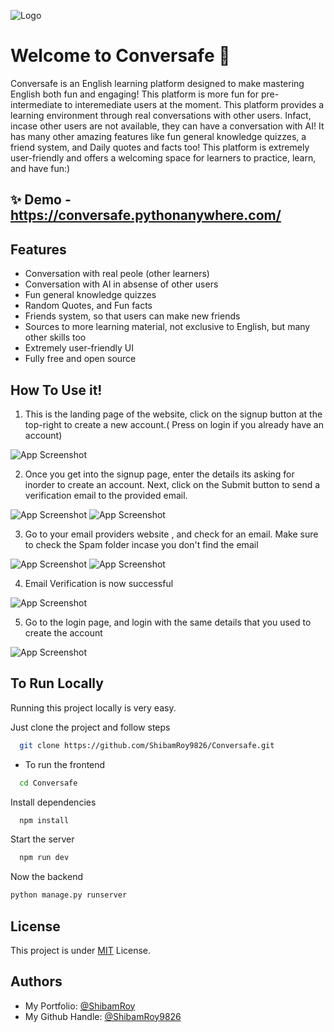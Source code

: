 ![Logo](static\logo.png)

# Welcome to Conversafe 👋
Conversafe is an English learning platform designed to make mastering English both fun and engaging! This platform is more fun for pre-intermediate to interemediate users at the moment. This platform provides a learning environment through real conversations with other users. Infact, incase other users are not available, they can have a conversation with AI! It has many other amazing features like fun general knowledge quizzes, a friend system, and Daily quotes and facts too! This platform is extremely user-friendly and offers a welcoming space for learners to practice, learn, and have fun:) 


## ✨ Demo - https://conversafe.pythonanywhere.com/


## Features
   -  Conversation with real peole (other learners)
   -  Conversation with AI in absense of other users
   -  Fun general knowledge quizzes
   -  Random Quotes, and Fun facts
   -  Friends system, so that users can make new friends
   -  Sources to more learning material, not exclusive to English, but many other skills too
   - Extremely user-friendly UI
   - Fully free and open source

## How To Use it!

1. This is the landing page of the website, click on the signup button at the top-right to create a new account.( Press on login if you already have an account)

![App Screenshot](screenshot\image-1.png)

2. Once you get into the signup page, enter the details its asking for inorder to create an account. Next, click on the Submit button to send a verification email to the provided email.

![App Screenshot](screenshot\image-2.png)
![App Screenshot](screenshot\image-3.png)

3. Go to your email providers website , and check for an email. Make sure to check the Spam folder incase you don't find the email

![App Screenshot](screenshot\image-4.png)
![App Screenshot](screenshot\image-5.png)

 4. Email Verification is now successful

![App Screenshot](screenshot\image-6.png)

 5. Go to the login page, and login with the same details that you used to create the account 

![App Screenshot](screenshot\image-7.png)

## To Run Locally

Running this project locally is very easy.

Just clone the project  and follow steps

```bash
  git clone https://github.com/ShibamRoy9826/Conversafe.git
```

- To run the frontend

```bash
  cd Conversafe
```

Install dependencies

```bash
  npm install
```

Start the server

```bash
  npm run dev
```

Now the backend

```bash
python manage.py runserver
```
## License

This project is under [MIT](https://choosealicense.com/licenses/mit/) License.


## Authors

- My Portfolio: [@ShibamRoy](https://shibamroy9826.github.io/)
- My Github Handle:   [@ShibamRoy9826](https://github.com/ShibamRoy9826)

